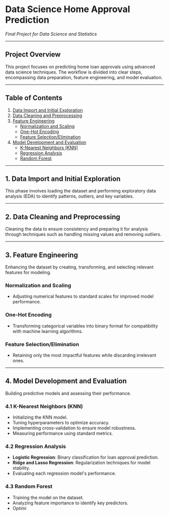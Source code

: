 # **Data Science Home Approval Prediction**  
_Final Project for Data Science and Statistics_

---

## **Project Overview**  
This project focuses on predicting home loan approvals using advanced data science techniques. The workflow is divided into clear steps, encompassing data preparation, feature engineering, and model evaluation.

---

## **Table of Contents**  
1. [Data Import and Initial Exploration](#1-data-import-and-initial-exploration)  
2. [Data Cleaning and Preprocessing](#2-data-cleaning-and-preprocessing)  
3. [Feature Engineering](#3-feature-engineering)  
   - [Normalization and Scaling](#normalization-and-scaling)  
   - [One-Hot Encoding](#one-hot-encoding)  
   - [Feature Selection/Elimination](#feature-selectionelimination)  
4. [Model Development and Evaluation](#4-model-development-and-evaluation)  
   - [K-Nearest Neighbors (KNN)](#41-k-nearest-neighbors-knn)  
   - [Regression Analysis](#42-regression-analysis)  
   - [Random Forest](#43-random-forest)  

---

## **1. Data Import and Initial Exploration**  
This phase involves loading the dataset and performing exploratory data analysis (EDA) to identify patterns, outliers, and key variables.

---

## **2. Data Cleaning and Preprocessing**  
Cleaning the data to ensure consistency and preparing it for analysis through techniques such as handling missing values and removing outliers.

---

## **3. Feature Engineering**  
Enhancing the dataset by creating, transforming, and selecting relevant features for modeling.

### **Normalization and Scaling**  
- Adjusting numerical features to standard scales for improved model performance.  

### **One-Hot Encoding**  
- Transforming categorical variables into binary format for compatibility with machine learning algorithms.  

### **Feature Selection/Elimination**  
- Retaining only the most impactful features while discarding irrelevant ones.

---

## **4. Model Development and Evaluation**  
Building predictive models and assessing their performance.

### **4.1 K-Nearest Neighbors (KNN)**  
- Initializing the KNN model.  
- Tuning hyperparameters to optimize accuracy.  
- Implementing cross-validation to ensure model robustness.  
- Measuring performance using standard metrics.  

### **4.2 Regression Analysis**  
- **Logistic Regression**: Binary classification for loan approval prediction.  
- **Ridge and Lasso Regression**: Regularization techniques for model stability.  
- Evaluating each regression model's performance.  

### **4.3 Random Forest**  
- Training the model on the dataset.  
- Analyzing feature importance to identify key predictors.  
- Optimi
